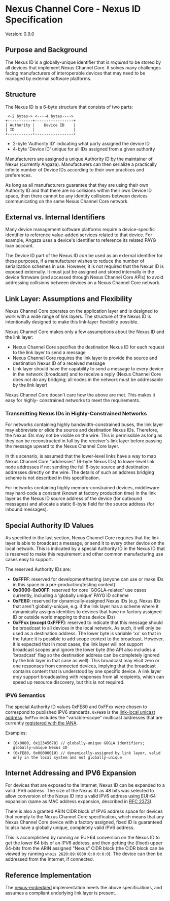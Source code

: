 # Nexus Channel Core - Nexus ID Specification

Version: 0.9.0

## Purpose and Background

The Nexus ID is a globally-unique identifier that is *required* to be stored
by all devices that implement Nexus Channel Core. It solves many challenges
facing manufacturers of interoperable devices that may need to be managed by
external software platforms.

## Structure

The Nexus ID is a 6-byte structure that consists of two parts:

```
 <-2 bytes-> <----4 bytes---->
+-----------+-----------------+
| Authority |    Device ID    |
| ID        |                 |
+-----------+-----------------+
```

* 2-byte 'Authority ID' indicating what party assigned the device ID
* 4-byte 'Device ID' unique for all IDs assigned from a given authority

Manufacturers are assigned a unique Authority ID by the maintainer of Nexus
(currently Angaza). Manufacturers can then serialize a practically infinite
number of Device IDs according to their own practices and preferences. 

As long as all manufacturers guarantee that they are using their own Authority 
ID and that there are no collisions within their own Device ID space, then there 
cannot be any identity collisions between devices communicating on the same Nexus
Channel Core network.

## External vs. Internal Identifiers

Many device management software platforms require a device-specific identifier
to reference value-added services related to that device. For example, Angaza 
uses a device's identifier to reference its related PAYG loan account.

The Device ID part of the Nexus ID *can* be used as an external identifier for
these purposes, if a manufacturer wishes to reduce the number of serialization
schemes in use. However, it is not required that the Nexus ID is exposed
externally. It must just be assigned and stored internally in the device
firmware (and accessed through Nexus Channel Core APIs) to avoid addressing 
collisions between devices on a Nexus Channel Core network.

## Link Layer: Assumptions and Flexibility

Nexus Channel Core operates on the application layer and is designed to work with
a wide range of link layers. The structure of the Nexus ID is intentionally
designed to make this link-layer flexibility possible.

Nexus Channel Core makes only a few assumptions about the Nexus ID and the link
layer:

* Nexus Channel Core specifies the destination Nexus ID for each request to the
link layer to send a message
* Nexus Channel Core requires the link layer to provide the source and
destination Nexus ID of a received message
* Link layer should have the capability to send a message to every device in
the network (broadcast) and to receive a reply (Nexus Channel Core does not do any
bridging; all nodes in the network must be addressable by the link layer)

Nexus Channel Core doesn't care how the above are met. This makes it easy for highly-
constrained networks to meet the requirements.

### Transmitting Nexus IDs in Highly-Constrained Networks

For networks containing highly bandwidth-constrained buses, the link layer may
abbreviate or elide the source and destination Nexus IDs. Therefore, the Nexus IDs
may not be visible on the wire. This is permissible as long as they can be
reconstructed in full by the receiver's link layer before passing the message upward
to the Nexus Channel Core layer.

In this scenario, is assumed that the lower-level links have a way to map Nexus Channel
Core "addresses" (6-byte Nexus IDs) to lower-level link node addresses if not
sending the full 6-byte source and destination addresses directly on the wire. The 
details of such an address bridging scheme is not described in this specification.

For networks containing highly memory-constrained devices, middleware may hard-code
a constant (known at factory production time) in the link layer as the Nexus ID source
address of the device (for outbound messages) and allocate a static 6-byte field
for the source address (for inbound messages).

## Special Authority ID Values

As specified in the last section, Nexus Channel Core requires that the link layer
is able to broadcast a message, or send it to every other device on the local
network. This is indicated by a special Authority ID in the Nexus ID that is reserved
to make this requirement and other common manufacturing use cases easy to support.

The reserved Authority IDs are:

* **0xFFFF**: reserved for development/testing (anyone can use or make IDs in this
space in a pre-production/testing context)
* **0x0000-0x00FF**: reserved for core 'GOGLA-related' use cases currently, including a
'globally unique' PAYG ID scheme
* **0xFE80**: reserved for dynamically-assigned Nexus IDs (e.g. Nexus IDs that aren't
globally-unique, e.g. if the link layer has a scheme where it dynamically assigns
identities to devices that have no factory assigned ID or outside world mapping to those
device IDs)
* **0xFFxx (except 0xFFFF)**: reserved to indicate that this message should be broadcast
to all devices in the local network. As such, it will only be used as a destination
address. The lower byte is variable 'xx' so that in the future it is possible to add scope
context to the broadcast. However, it is expected that in most cases, the link layer will
not support broadcast scopes and ignore the lower byte (the API also includes a 'broadcast'
flag so the destination address can be completely ignored by the link layer in that case
as well). This broadcast may elicit zero or one responses from connected devices, implying
that the broadcast contains content that is understood by one specific device. A link layer
*may* support broadcasting with responses from all recipients, which can speed up resource
discovery, but this is not required.

### IPV6 Semantics

The special Authority ID values 0xFE80 and 0xFFxx were chosen to correspond to published
IPV6 standards. `0xFE80` is the [link-local unicast address](https://tools.ietf.org/html/rfc4291#section-2.4).
`0xFFxx` includes the "variable-scope" multicast addresses that are currently
[registered with the IANA](https://www.iana.org/assignments/ipv6-multicast-addresses/ipv6-multicast-addresses.xhtml#variable).

Examples:

* `{0x0000, 0x12345678} // globally-unique GOGLA identifiers; globally-unique Nexus ID`
* `{0xFE80, 0x00000010} // dynamically-assigned by link layer, valid only in the local system and not globally-unique`

## Internet Addressing and IPV6 Expansion

For devices that are exposed to the Internet, Nexus ID can be expanded to a valid IPV6
address. The size of the Nexus ID as 48 bits was selected to allow conversion of the Nexus ID into
a valid IPV6 address using EUI-64 expansion (same as MAC address expansion, described 
in [RFC 2373](https://tools.ietf.org/html/rfc2373#page-19)).

There is also a granted ARIN CIDR block of IPV6 address space for devices that comply to the
Nexus Channel Core specification, which means that any Nexus Channel Core device with a factory assigned,
fixed ID is guaranteed to also have a globally unique, completely valid IPV6 address.

This is accomplished by running an EUI-64 conversion on the Nexus ID to get the lower 64 bits
of an IPV6 address, and then getting the (fixed) upper 64-bits from the ARIN assigned "Nexus"
CIDR block (the CIDR block can be viewed by running `whois 2620:89:6000:0:0:0:0:0`). The device
can then be addressed from the Internet, if connected.

## Reference Implementation

The [nexus-embedded](https://github.com/angaza/nexus-embedded/tree/master/nexus)
implementation meets the above specifications, and assumes a compliant
underlying link layer is present.